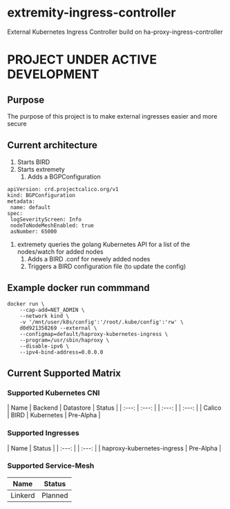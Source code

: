 # extremity-ingress-controller
External Kubernetes Ingress Controller build on ha-proxy-ingress-controller


#  PROJECT UNDER ACTIVE DEVELOPMENT


## Purpose

The purpose of this project is to make external ingresses easier and more secure


## Current architecture 

1. Starts BIRD
2. Starts extremety
    1. Adds a BGPConfiguration  
```
apiVersion: crd.projectcalico.org/v1
kind: BGPConfiguration
metadata:
 name: default
spec:
 logSeverityScreen: Info
 nodeToNodeMeshEnabled: true
 asNumber: 65000
```
1. extremety queries the golang Kubernetes API for a list of the nodes/watch for added nodes
    1. Adds a BIRD .conf for newely added nodes
    2. Triggers a BIRD configuration file (to update the config)


## Example docker run commmand

```
docker run \
    --cap-add=NET_ADMIN \
    --network kind \
    -v '/mnt/user/k8s/config':'/root/.kube/config':'rw' \
    d0d921358269 --external \
    --configmap=default/haproxy-kubernetes-ingress \
    --program=/usr/sbin/haproxy \
    --disable-ipv6 \
    --ipv4-bind-address=0.0.0.0
```


## Current Supported Matrix

### Supported Kubernetes CNI
| Name | Backend | Datastore | Status |
| :---: | :---: | | :---: | | :---: | 
| Calico | BIRD | Kubernetes | Pre-Alpha |


### Supported Ingresses
| Name | Status |
| :---: | | :---: |
| haproxy-kubernetes-ingress | Pre-Alpha |


### Supported Service-Mesh
| Name | Status |
| :---: | :---: |
| Linkerd | Planned |




